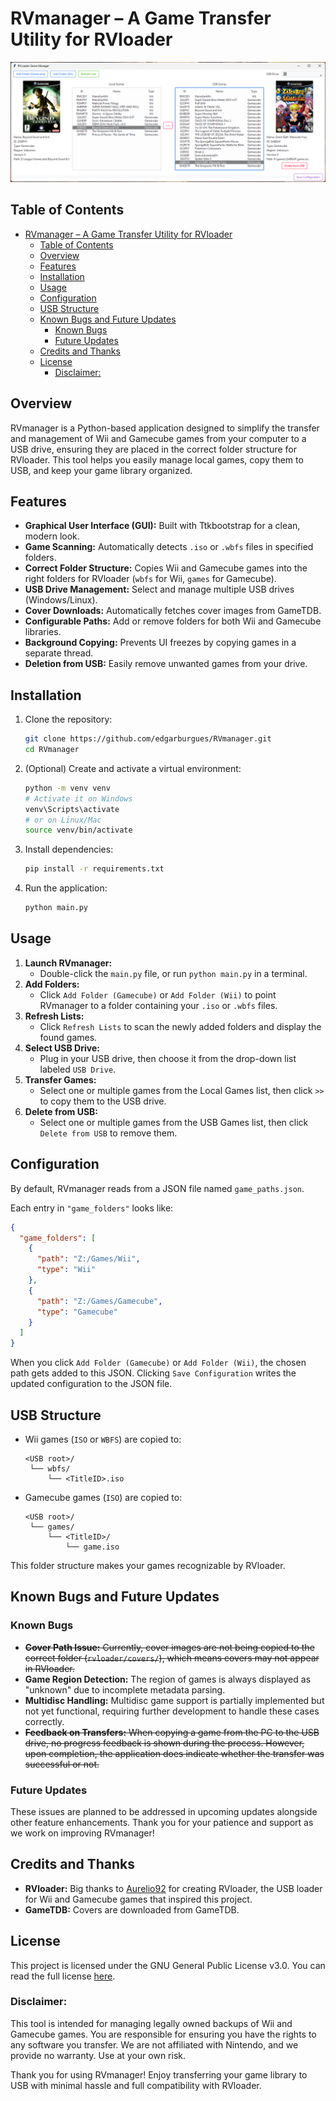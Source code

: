 # RVmanager – A Game Transfer Utility for RVloader

![RVmanager Screenshot](assets/screenshot.png)

## Table of Contents

- [RVmanager – A Game Transfer Utility for RVloader](#rvmanager--a-game-transfer-utility-for-rvloader)
  - [Table of Contents](#table-of-contents)
  - [Overview](#overview)
  - [Features](#features)
  - [Installation](#installation)
  - [Usage](#usage)
  - [Configuration](#configuration)
  - [USB Structure](#usb-structure)
  - [Known Bugs and Future Updates](#known-bugs-and-future-updates)
    - [Known Bugs](#known-bugs)
    - [Future Updates](#future-updates)
  - [Credits and Thanks](#credits-and-thanks)
  - [License](#license)
    - [Disclaimer:](#disclaimer)

## Overview

RVmanager is a Python-based application designed to simplify the transfer and management of Wii and Gamecube games from your computer to a USB drive, ensuring they are placed in the correct folder structure for RVloader. This tool helps you easily manage local games, copy them to USB, and keep your game library organized.

## Features

- **Graphical User Interface (GUI):** Built with Ttkbootstrap for a clean, modern look.
- **Game Scanning:** Automatically detects `.iso` or `.wbfs` files in specified folders.
- **Correct Folder Structure:** Copies Wii and Gamecube games into the right folders for RVloader (`wbfs` for Wii, `games` for Gamecube).
- **USB Drive Management:** Select and manage multiple USB drives (Windows/Linux).
- **Cover Downloads:** Automatically fetches cover images from GameTDB.
- **Configurable Paths:** Add or remove folders for both Wii and Gamecube libraries.
- **Background Copying:** Prevents UI freezes by copying games in a separate thread.
- **Deletion from USB:** Easily remove unwanted games from your drive.

## Installation

1. Clone the repository:

   ```bash
   git clone https://github.com/edgarburgues/RVmanager.git
   cd RVmanager
   ```

2. (Optional) Create and activate a virtual environment:

   ```bash
   python -m venv venv
   # Activate it on Windows
   venv\Scripts\activate
   # or on Linux/Mac
   source venv/bin/activate
   ```

3. Install dependencies:

   ```bash
   pip install -r requirements.txt
   ```

4. Run the application:

   ```bash
   python main.py
   ```

## Usage

1. **Launch RVmanager:**
   - Double-click the `main.py` file, or run `python main.py` in a terminal.
2. **Add Folders:**
   - Click `Add Folder (Gamecube)` or `Add Folder (Wii)` to point RVmanager to a folder containing your `.iso` or `.wbfs` files.
3. **Refresh Lists:**
   - Click `Refresh Lists` to scan the newly added folders and display the found games.
4. **Select USB Drive:**
   - Plug in your USB drive, then choose it from the drop-down list labeled `USB Drive`.
5. **Transfer Games:**
   - Select one or multiple games from the Local Games list, then click `>>` to copy them to the USB drive.
6. **Delete from USB:**
   - Select one or multiple games from the USB Games list, then click `Delete from USB` to remove them.

## Configuration

By default, RVmanager reads from a JSON file named `game_paths.json`.

Each entry in `"game_folders"` looks like:

```json
{
  "game_folders": [
    {
      "path": "Z:/Games/Wii",
      "type": "Wii"
    },
    {
      "path": "Z:/Games/Gamecube",
      "type": "Gamecube"
    }
  ]
}
```

When you click `Add Folder (Gamecube)` or `Add Folder (Wii)`, the chosen path gets added to this JSON.
Clicking `Save Configuration` writes the updated configuration to the JSON file.

## USB Structure

- Wii games (`ISO` or `WBFS`) are copied to:

  ```
  <USB root>/
   └── wbfs/
       └── <TitleID>.iso
  ```

- Gamecube games (`ISO`) are copied to:

  ```
  <USB root>/
   └── games/
       └── <TitleID>/
           └── game.iso
  ```

This folder structure makes your games recognizable by RVloader.

## Known Bugs and Future Updates

### Known Bugs

- ~~**Cover Path Issue:** Currently, cover images are not being copied to the correct folder (`rvloader/covers/`), which means covers may not appear in RVloader.~~
- **Game Region Detection:** The region of games is always displayed as "unknown" due to incomplete metadata parsing.
- **Multidisc Handling:** Multidisc game support is partially implemented but not yet functional, requiring further development to handle these cases correctly.
- ~~**Feedback on Transfers:** When copying a game from the PC to the USB drive, no progress feedback is shown during the process. However, upon completion, the application does indicate whether the transfer was successful or not.~~

### Future Updates

These issues are planned to be addressed in upcoming updates alongside other feature enhancements. Thank you for your patience and support as we work on improving RVmanager!

## Credits and Thanks

- **RVloader:** Big thanks to [Aurelio92](https://github.com/Aurelio92) for creating RVloader, the USB loader for Wii and Gamecube games that inspired this project.
- **GameTDB:** Covers are downloaded from GameTDB.

## License

This project is licensed under the GNU General Public License v3.0. You can read the full license [here](LICENSE).

### Disclaimer:

This tool is intended for managing legally owned backups of Wii and Gamecube games. You are responsible for ensuring you have the rights to any software you transfer. We are not affiliated with Nintendo, and we provide no warranty. Use at your own risk.

Thank you for using RVmanager! Enjoy transferring your game library to USB with minimal hassle and full compatibility with RVloader.
